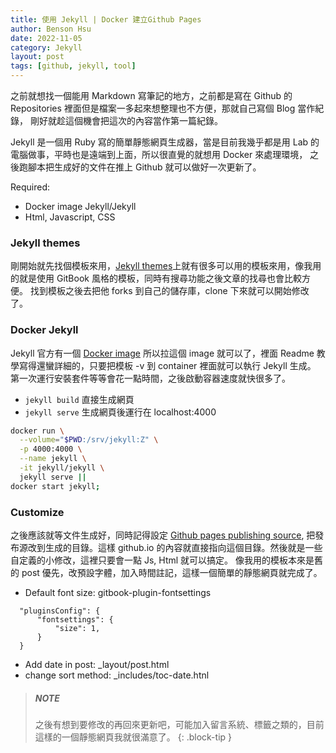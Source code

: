 ```yaml
---
title: 使用 Jekyll | Docker 建立Github Pages
author: Benson Hsu
date: 2022-11-05
category: Jekyll
layout: post
tags: [github, jekyll, tool]
---
```


之前就想找一個能用 Markdown 寫筆記的地方，之前都是寫在 Github 的 Repositories 裡面但是檔案一多起來想整理也不方便，那就自己寫個 Blog 當作紀錄，
剛好就趁這個機會把這次的內容當作第一篇紀錄。

Jekyll 是一個用 Ruby 寫的簡單靜態網頁生成器，當是目前我幾乎都是用 Lab 的電腦做事，平時也是遠端到上面，所以很直覺的就想用 Docker 來處理環境，
之後跑腳本把生成好的文件在推上 Github 就可以做好一次更新了。

Required:
- Docker image Jekyll/Jekyll
- Html, Javascript, CSS

### Jekyll themes

剛開始就先找個模板來用，[Jekyll themes]上就有很多可以用的模板來用，像我用的就是使用 GitBook 風格的模板，同時有搜尋功能之後文章的找尋也會比較方便。
找到模板之後去把他 forks 到自己的儲存庫，clone 下來就可以開始修改了。

### Docker Jekyll

Jekyll 官方有一個 [Docker image] 所以拉這個 image 就可以了，裡面 Readme 教學寫得還蠻詳細的，只要把模板 -v 到 container 裡面就可以執行 Jekyll 生成。
第一次運行安裝套件等等會花一點時間，之後啟動容器速度就快很多了。

- `jekyll build` 直接生成網頁
- `jekyll serve` 生成網頁後運行在 localhost:4000 

```bash
docker run \
  --volume="$PWD:/srv/jekyll:Z" \
  -p 4000:4000 \
  --name jekyll \
  -it jekyll/jekyll \
  jekyll serve ||
docker start jekyll;
```

### Customize

之後應該就等文件生成好，同時記得設定 [Github pages publishing source], 把發布源改到生成的目錄。這樣 github.io 
的內容就直接指向這個目錄。然後就是一些自定義的小修改，這裡只要會一點 Js, Html 就可以搞定。
像我用的模板本來是舊的 post 優先，改預設字體，加入時間註記，這樣一個簡單的靜態網頁就完成了。

- Default font size: gitbook-plugin-fontsettings

```
  "pluginsConfig": {
      "fontsettings": {
          "size": 1,
      }
  }
```

- Add date in post: _layout/post.html
- change sort method: _includes/toc-date.htnl

> ##### NOTE
>
> 之後有想到要修改的再回來更新吧，可能加入留言系統、標籤之類的，目前這樣的一個靜態網頁我就很滿意了。
{: .block-tip }


[Jekyll themes]: http://jekyllthemes.org/
[Docker image]: https://hub.docker.com/r/jekyll/jekyll/
[Github pages publishing source]: https://docs.github.com/en/pages/getting-started-with-github-pages/configuring-a-publishing-source-for-your-github-pages-site
